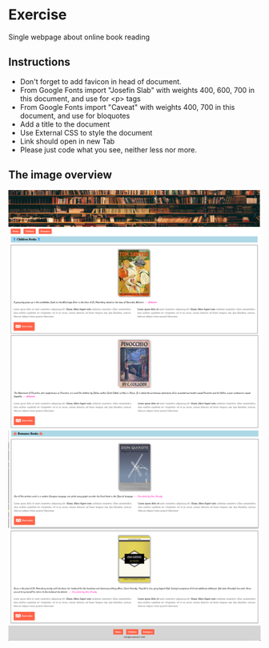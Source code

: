 # Exercise

Single webpage about online book reading

## Instructions

* Don't forget to add favicon in head of document.
* From Google Fonts import "Josefin Slab" with weights 400, 600, 700 in this document, and use for \<p> tags
* From Google Fonts import "Caveat" with weights 400, 700 in this document, and use for bloquotes
* Add a title to the document
* Use External CSS to style the document
* Link should open in new Tab
* Please just code what you see, neither less nor more.

## The image overview

![The overview](./images/desktop.png "The general overview")


